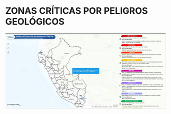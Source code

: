 # ZONAS CRÍTICAS POR PELIGROS GEOLÓGICOS

![Pantalla principal de la aplicación](package/images/dashboard.jpg)
